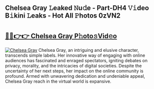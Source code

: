 ## Chelsea Gray 𝙻eaked 𝙽u𝚍e - Part-DH4 𝚅𝚒deo B𝚒kini 𝙻eaks - Hot All 𝙿hotos 0zVN2

# <h2><a href="http://ld4j8e.urlbe.top/?page=Chelsea+Gray">🔗🔗👉👉 Chelsea Gray P𝚑oto𝚜Vid𝚎o</a></h2>

[![Chelsea Gray](https://i.imgur.com/eBuTRDB.gif)](http://ld4j8e.urlbe.top/?page=Chelsea+Gray)
Chelsea Gray, an intriguing and elusive character, transcends simple labels. Her innovative way of engaging with online audiences has fascinated and enraged spectators, igniting debates on privacy, morality, and the intricacies of digital societies. Despite the uncertainty of her next steps, her impact on the online community is profound. Armed with unwavering dedication and undeniable appeal, Chelsea Gray reach in the virtual world is expansive.
